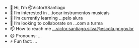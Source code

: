 - 👋 Hi, I’m @VictorSSantiago
- 👀 I’m interested in ...tocar instrumentos musicais
- 🌱 I’m currently learning ...pelo alura
- 💞️ I’m looking to collaborate on ...com a turma
- 📫 How to reach me ...victor.santiago.silva@escola.pr.gov.br
- 😄 Pronouns: ...
- ⚡ Fun fact: ...

<!---
VictorSSantiago/VictorSSantiago is a ✨ special ✨ repository because its `README.md` (this file) appears on your GitHub profile.
You can click the Preview link to take a look at your changes.
--->
